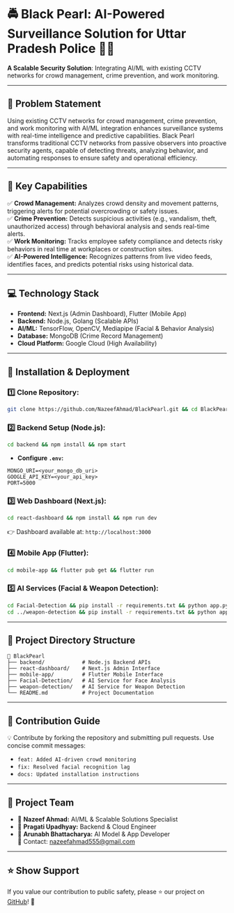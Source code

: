 # 🚔 Black Pearl: AI-Powered Surveillance Solution for Uttar Pradesh Police 🚨🧠

**A Scalable Security Solution**: Integrating AI/ML with existing CCTV networks for crowd management, crime prevention, and work monitoring.

---
## 📝 Problem Statement
Using existing CCTV networks for crowd management, crime prevention, and work monitoring with AI/ML integration enhances surveillance systems with real-time intelligence and predictive capabilities. Black Pearl transforms traditional CCTV networks from passive observers into proactive security agents, capable of detecting threats, analyzing behavior, and automating responses to ensure safety and operational efficiency.

---
## 🌟 Key Capabilities
✅ **Crowd Management:** Analyzes crowd density and movement patterns, triggering alerts for potential overcrowding or safety issues.  
✅ **Crime Prevention:** Detects suspicious activities (e.g., vandalism, theft, unauthorized access) through behavioral analysis and sends real-time alerts.  
✅ **Work Monitoring:** Tracks employee safety compliance and detects risky behaviors in real time at workplaces or construction sites.  
✅ **AI-Powered Intelligence:** Recognizes patterns from live video feeds, identifies faces, and predicts potential risks using historical data.  

---
## 💻 Technology Stack
- **Frontend:** Next.js (Admin Dashboard), Flutter (Mobile App)  
- **Backend:** Node.js, Golang (Scalable APIs)  
- **AI/ML:** TensorFlow, OpenCV, Mediapipe (Facial & Behavior Analysis)  
- **Database:** MongoDB (Crime Record Management)  
- **Cloud Platform:** Google Cloud (High Availability)  

---
## 🚀 Installation & Deployment
### 1️⃣ Clone Repository:
```bash
git clone https://github.com/NazeefAhmad/BlackPearl.git && cd BlackPearl
```
### 2️⃣ Backend Setup (Node.js):
```bash
cd backend && npm install && npm start
```
- **Configure `.env`:**
```env
MONGO_URI=<your_mongo_db_uri>
GOOGLE_API_KEY=<your_api_key>
PORT=5000
```
### 3️⃣ Web Dashboard (Next.js):
```bash
cd react-dashboard && npm install && npm run dev
```
👉 Dashboard available at: `http://localhost:3000`

### 4️⃣ Mobile App (Flutter):
```bash
cd mobile-app && flutter pub get && flutter run
```
### 5️⃣ AI Services (Facial & Weapon Detection):
```bash
cd Facial-Detection && pip install -r requirements.txt && python app.py
cd ../weapon-detection && pip install -r requirements.txt && python app.py
```

---
## 📂 Project Directory Structure
```
📂 BlackPearl
├── backend/            # Node.js Backend APIs
├── react-dashboard/    # Next.js Admin Interface
├── mobile-app/         # Flutter Mobile Interface
├── Facial-Detection/   # AI Service for Face Analysis
├── weapon-detection/   # AI Service for Weapon Detection
└── README.md           # Project Documentation
```
---
## 🤝 Contribution Guide
💡 Contribute by forking the repository and submitting pull requests. Use concise commit messages:
- `feat: Added AI-driven crowd monitoring`
- `fix: Resolved facial recognition lag`
- `docs: Updated installation instructions`

---
## 👥 Project Team
- 👤 **Nazeef Ahmad:** AI/ML & Scalable Solutions Specialist  
- 👤 **Pragati Upadhyay:** Backend & Cloud Engineer  
- 👤 **Arunabh Bhattacharya:** AI Model & App Developer  
📧 Contact: [nazeefahmad555@gmail.com](mailto:nazeefahmad555@gmail.com)

---
## ⭐ Show Support
If you value our contribution to public safety, please ⭐ our project on [GitHub](https://github.com/NazeefAhmad/BlackPearl)! 🚀
